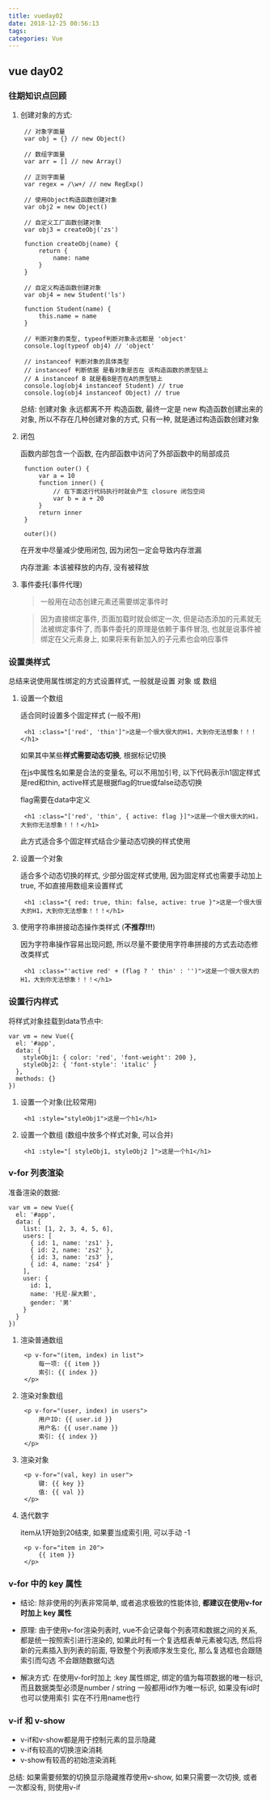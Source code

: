 ```yaml
---
title: vueday02
date: 2018-12-25 00:56:13
tags:
categories: Vue
---
```



## vue day02 ##

### 往期知识点回顾 ###

1. 创建对象的方式:

		// 对象字面量
		var obj = {} // new Object()
		
		// 数组字面量
		var arr = [] // new Array()
		
		// 正则字面量
		var regex = /\w+/ // new RegExp()
		
		// 使用Object构造函数创建对象
		var obj2 = new Object()
		
		// 自定义工厂函数创建对象
		var obj3 = createObj('zs')
		
		function createObj(name) {
			return {
				name: name
			}
		}
		
		// 自定义构造函数创建对象
		var obj4 = new Student('ls')
		
		function Student(name) {
			this.name = name
		}
		
		// 判断对象的类型, typeof判断对象永远都是 'object'
		console.log(typeof obj4) // 'object'
		
		// instanceof 判断对象的具体类型
		// instanceof 判断依据 是看对象是否在 该构造函数的原型链上
		// A instanceof B 就是看B是否在A的原型链上
		console.log(obj4 instanceof Student) // true
		console.log(obj4 instanceof Object) // true

	总结: 创建对象 永远都离不开 构造函数, 最终一定是 new 构造函数创建出来的对象, 所以不存在几种创建对象的方式, 只有一种, 就是通过构造函数创建对象

2. 闭包

	函数内部包含一个函数, 在内部函数中访问了外部函数中的局部成员

		function outer() {
			var a = 10
			function inner() {
				// 在下面这行代码执行时就会产生 closure 闭包空间
				var b = a + 20
			}
			return inner
		}

		outer()()

	在开发中尽量减少使用闭包, 因为闭包一定会导致内存泄漏

	内存泄漏: 本该被释放的内存, 没有被释放

3. 事件委托(事件代理)

	> 一般用在动态创建元素还需要绑定事件时

	> 因为直接绑定事件, 页面加载时就会绑定一次, 但是动态添加的元素就无法被绑定事件了, 而事件委托的原理是依赖于事件冒泡, 也就是说事件被绑定在父元素身上, 如果将来有新加入的子元素也会响应事件

### 设置类样式 ###

总结来说使用属性绑定的方式设置样式, 一般就是设置 对象 或 数组

1. 设置一个数组

	适合同时设置多个固定样式 (一般不用)

		<h1 :class="['red', 'thin']">这是一个很大很大的H1，大到你无法想象！！！</h1>

	如果其中某些**样式需要动态切换**, 根据标记切换

	在js中属性名如果是合法的变量名, 可以不用加引号, 以下代码表示h1固定样式是red和thin, active样式是根据flag的true或false动态切换

	flag需要在data中定义

		<h1 :class="['red', 'thin', { active: flag }]">这是一个很大很大的H1，大到你无法想象！！！</h1>

	此方式适合多个固定样式结合少量动态切换的样式使用

2. 设置一个对象

	适合多个动态切换的样式, 少部分固定样式使用, 因为固定样式也需要手动加上true, 不如直接用数组来设置样式

		<h1 :class="{ red: true, thin: false, active: true }">这是一个很大很大的H1，大到你无法想象！！！</h1>

3. 使用字符串拼接动态操作类样式 (**不推荐!!!**)

	因为字符串操作容易出现问题, 所以尽量不要使用字符串拼接的方式去动态修改类样式

		<h1 :class="'active red' + (flag ? ' thin' : '')">这是一个很大很大的H1，大到你无法想象！！！</h1>

### 设置行内样式 ###

将样式对象挂载到data节点中:

	var vm = new Vue({
      el: '#app',
      data: {
        styleObj1: { color: 'red', 'font-weight': 200 },
        styleObj2: { 'font-style': 'italic' }
      },
      methods: {}
    })

1. 设置一个对象(比较常用)

		<h1 :style="styleObj1">这是一个h1</h1>

2. 设置一个数组 (数组中放多个样式对象, 可以合并)

		<h1 :style="[ styleObj1, styleObj2 ]">这是一个h1</h1>

### v-for 列表渲染 ###

准备渲染的数据:

	var vm = new Vue({
      el: '#app',
      data: {
        list: [1, 2, 3, 4, 5, 6],
		users: [
          { id: 1, name: 'zs1' },
          { id: 2, name: 'zs2' },
          { id: 3, name: 'zs3' },
          { id: 4, name: 'zs4' }
        ],
		user: {
          id: 1,
          name: '托尼·屎大颗',
          gender: '男'
        }
      }
    })

1. 渲染普通数组

		<p v-for="(item, index) in list">
			每一项: {{ item }}
			索引: {{ index }}
		</p>

2. 渲染对象数组

		<p v-for="(user, index) in users">
			用户ID: {{ user.id }}
			用户名: {{ user.name }}
			索引: {{ index }}
		</p>

3. 渲染对象
		
		<p v-for="(val, key) in user">
			键: {{ key }}
			值: {{ val }}
		</p>

4. 迭代数字

	item从1开始到20结束, 如果要当成索引用, 可以手动 -1

		<p v-for="item in 20">
			{{ item }}
		</p>

### v-for 中的 key 属性 ###

- 结论: 除非使用的列表非常简单, 或者追求极致的性能体验, **都建议在使用v-for时加上 key 属性**

- 原理: 由于使用v-for渲染列表时, vue不会记录每个列表项和数据之间的关系, 都是统一按照索引进行渲染的, 如果此时有一个复选框表单元素被勾选, 然后将新的元素插入到列表的前面, 导致整个列表顺序发生变化, 那么复选框也会跟随索引而勾选 不会跟随数据勾选

- 解决方式: 在使用v-for时加上 :key 属性绑定, 绑定的值为每项数据的唯一标识, 而且数据类型必须是number / string 一般都用id作为唯一标识, 如果没有id时也可以使用索引 实在不行用name也行

### v-if 和 v-show ###

- v-if和v-show都是用于控制元素的显示隐藏
- v-if有较高的切换渲染消耗
- v-show有较高的初始渲染消耗

总结: 如果需要频繁的切换显示隐藏推荐使用v-show, 如果只需要一次切换, 或者一次都没有, 则使用v-if

